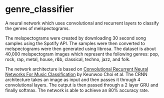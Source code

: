 # genre_classifier
A neural network which uses convolutional and recurrent layers to classify the genres of melspectograms.

The melspectograms were created by downloading 30 second song samples using the Spotify API. The samples were then converted to melspectograms were then generated using librosa. The dataset is about 40,000 melspectogram images which represent the following genres: pop, rock, rap, metal, house, r&b, classical, techno, jazz, and folk.

The network architecture is based on [Convolutional Recurrent Neural Networks For Music Classification](https://arxiv.org/pdf/1609.04243.pdf) by Keunwoo Choi et al. The CRNN architecture takes an image as input and then passes it through 4 convolutional layers. The output is then passed through a 2 layer GRU and finally softmax. The network is able to achieve an 80% accuracy rate.
